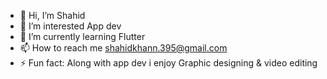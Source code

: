 - 👋 Hi, I’m Shahid
- 👀 I’m interested App dev
- 🌱 I’m currently learning Flutter
- 📫 How to reach me shahidkhann.395@gmail.com
- ⚡ Fun fact: Along with app dev i enjoy Graphic designing & video editing

<!---
shahidk3/shahidk3 is a ✨ special ✨ repository because its `README.md` (this file) appears on your GitHub profile.
You can click the Preview link to take a look at your changes.
--->
